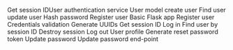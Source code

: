Get session IDUser authentication service
 User model
create user
 Find user
update user
 Hash password
Register user
 Basic Flask app
 Register user
Credentials validation
 Generate UUIDs
Get session ID
Log in
Find user by session ID
Destroy session
Log out
 User profile
Generate reset password token
Update password
Update password end-point
